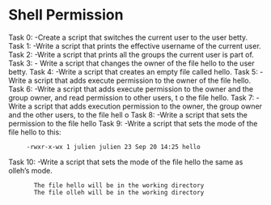 # Shell Permission
Task 0:
     -Create a script that switches the current user to the user betty.
Task 1:
    -Write a script that prints the effective username of the current user.
Task 2:
    -Write a script that prints all the groups the current user is part of.
Task 3:
     - Write a script that changes the owner of the file hello to the user betty.
Task 4:
    -Write a script that creates an empty file called hello.
Task 5:
    -Write a script that adds execute permission to the owner of the file hello.
Task 6: 
    -Write a script that adds execute permission to the owner and the group owner, and read permission to other users, t      o the file hello.
Task 7: 
     - Write a script that adds execution permission to the owner, the group owner and the other users, to the file hell       o
Task 8:
     -Write a script that sets the permission to the file hello
Task 9: 
     -Write a script that sets the mode of the file hello to this:

         -rwxr-x-wx 1 julien julien 23 Sep 20 14:25 hello
Task 10:
       -Write a script that sets the mode of the file hello the same as olleh’s mode.

           The file hello will be in the working directory
           The file olleh will be in the working directory  

